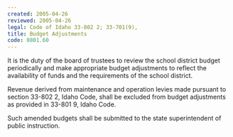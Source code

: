 ```yaml
---
created: 2005-04-26
reviewed: 2005-04-26
legal: Code of Idaho 33-802 2; 33-701(9),
title: Budget Adjustments
code: 0801.60
---
```



It is the duty of the board of trustees to review the school district budget periodically and make appropriate budget adjustments to reflect the availability of funds and the requirements of the school district.

Revenue derived from maintenance and operation levies made pursuant to section 33-802 2, Idaho Code, shall be excluded from budget adjustments as provided in 33-801 9, Idaho Code.

Such amended budgets shall be submitted to the state superintendent of public instruction.


